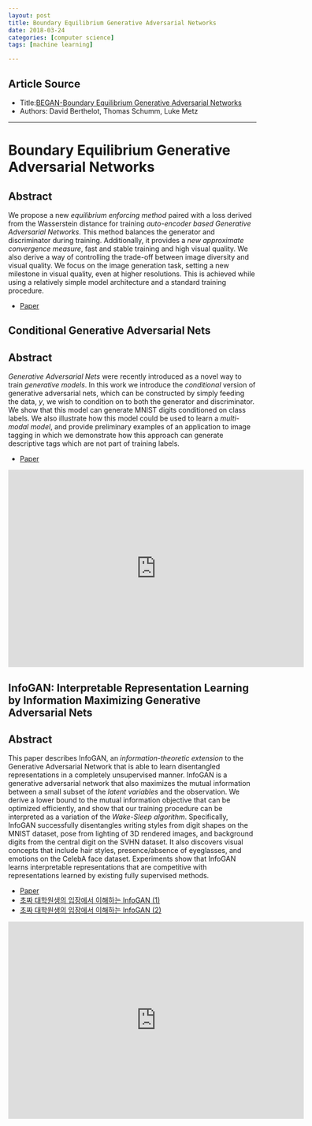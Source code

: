 ```yaml
---
layout: post
title: Boundary Equilibrium Generative Adversarial Networks
date: 2018-03-24
categories: [computer science]
tags: [machine learning]

---
```


## Article Source
* Title:[BEGAN-Boundary Equilibrium Generative Adversarial Networks](https://arxiv.org/abs/1703.10717)
* Authors: David Berthelot, Thomas Schumm, Luke Metz

---
# Boundary Equilibrium Generative Adversarial Networks

## Abstract

We propose a new *equilibrium enforcing method* paired with a loss derived from the Wasserstein distance for training *auto-encoder based Generative Adversarial Networks*. This method balances the generator and discriminator during training. Additionally, it provides a *new approximate convergence measure*, fast and stable training and high visual quality. We also derive a way of controlling the trade-off between image diversity and visual quality. We focus on the image generation task, setting a new milestone in visual quality, even at higher resolutions. This is achieved while using a relatively simple model architecture and a standard training procedure.

* [Paper](https://arxiv.org/pdf/1703.10717)

## Conditional Generative Adversarial Nets

## Abstract

*Generative Adversarial Nets* were recently introduced as a novel way to train *generative models*. In this work we introduce the *conditional* version of generative adversarial nets, which can be constructed by simply feeding the data, *y*, we wish to condition on to both the generator and discriminator. We show that this model can generate MNIST digits conditioned on class labels. We also illustrate how this model could be used to learn a *multi-modal model*, and provide preliminary examples of an application to image tagging in which we demonstrate how this approach can generate descriptive tags which are not part of training labels.

* [Paper](https://arxiv.org/pdf/1411.1784)

<iframe width="600" height="400" src="https://www.youtube.com/embed/iCgT8G4PkqI" frameborder="0" allow="autoplay; encrypted-media" allowfullscreen></iframe>

## InfoGAN: Interpretable Representation Learning by Information Maximizing Generative Adversarial Nets

## Abstract

This paper describes InfoGAN, an *information-theoretic extension* to the Generative Adversarial Network that is able to learn disentangled representations in a completely unsupervised manner. InfoGAN is a generative adversarial network that also maximizes the mutual information between a small subset of the *latent variables* and the observation. We derive a lower bound to the mutual information objective that can be optimized efficiently, and show that our training procedure can be interpreted as a variation of the *Wake-Sleep algorithm*. Specifically, InfoGAN successfully disentangles writing styles from digit shapes on the MNIST dataset, pose from lighting of 3D rendered images, and background digits from the central digit on the SVHN dataset. It also discovers visual concepts that include hair styles, presence/absence of eyeglasses, and emotions on the CelebA face dataset. Experiments show that InfoGAN learns interpretable representations that are competitive with representations learned by existing fully supervised methods.

* [Paper](https://arxiv.org/pdf/1606.03657)
* [초짜 대학원생의 입장에서 이해하는 InfoGAN (1)](http://jaejunyoo.blogspot.com/2017/03/infogan-1.html)
* [초짜 대학원생의 입장에서 이해하는 InfoGAN (2)](http://jaejunyoo.blogspot.com/2017/03/infogan-2.html)

<iframe width="600" height="400" src="https://www.youtube.com/embed/_4jbgniqt_Q" frameborder="0" allow="autoplay; encrypted-media" allowfullscreen></iframe>